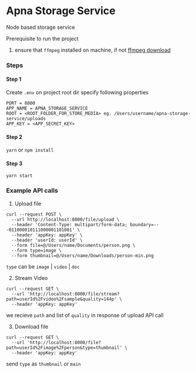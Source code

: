 # Apna Storage Service
Node based storage service

Prerequisite to run the project
1. ensure that `ffmpeg` installed on machine, if not [ffmpeg download](https://ffmpeg.org/download.html)

### Steps

#### Step 1

Create `.env` on project root dir
specify following properties 
```
PORT = 8000
APP_NAME = APNA_STORAGE_SERVICE
ROOT = <ROOT_FOLDER_FOR_STORE_MEDIA> eg. /Users/username/apna-storage-service/uploads
APP_KEY = <APP_SECRET_KEY>
```

#### Step 2

`yarn` or `npm install`

#### Step 3

`yarn start`


### Example API calls

1. Upload file

```
curl --request POST \
  --url http://localhost:8000/file/upload \
  --header 'Content-Type: multipart/form-data; boundary=---011000010111000001101001' \
  --header 'appKey: appKey' \
  --header 'userId: userId' \
  --form file=@/Users/name/Documents/person.png \
  --form type=image \
  --form thumbnail=@/Users/name/Downloads/person-min.png
```

`type` can be `image` | `video` | `doc`


2. Stream Video

```
curl --request GET \
  --url 'http://localhost:8000/file/stream?path=userId%2Fvideo%2Fsample&quality=144p' \
  --header 'appKey: appKey'
```

we recieve `path` and list of `quality` in response of upload API call


3. Download file

```
curl --request GET \
  --url 'http://localhost:8000/file?path=userId%2Fimage%2Fperson&type=thumbnail' \
  --header 'appKey: appKey'

```

send `type` as `thumbnail` or `main`

